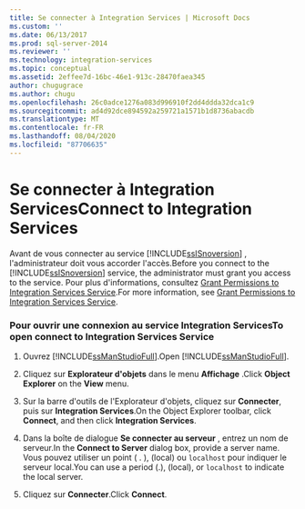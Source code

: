 ```yaml
---
title: Se connecter à Integration Services | Microsoft Docs
ms.custom: ''
ms.date: 06/13/2017
ms.prod: sql-server-2014
ms.reviewer: ''
ms.technology: integration-services
ms.topic: conceptual
ms.assetid: 2effee7d-16bc-46e1-913c-28470faea345
author: chugugrace
ms.author: chugu
ms.openlocfilehash: 26c0adce1276a083d996910f2dd4ddda32dca1c9
ms.sourcegitcommit: ad4d92dce894592a259721a1571b1d8736abacdb
ms.translationtype: MT
ms.contentlocale: fr-FR
ms.lasthandoff: 08/04/2020
ms.locfileid: "87706635"
---
```

# <a name="connect-to-integration-services"></a><span data-ttu-id="39ace-102">Se connecter à Integration Services</span><span class="sxs-lookup"><span data-stu-id="39ace-102">Connect to Integration Services</span></span>
  <span data-ttu-id="39ace-103">Avant de vous connecter au service [!INCLUDE[ssISnoversion](../includes/ssisnoversion-md.md)] , l'administrateur doit vous accorder l'accès.</span><span class="sxs-lookup"><span data-stu-id="39ace-103">Before you connect to the [!INCLUDE[ssISnoversion](../includes/ssisnoversion-md.md)] service, the administrator must grant you access to the service.</span></span> <span data-ttu-id="39ace-104">Pour plus d'informations, consultez [Grant Permissions to Integration Services Service](../../2014/integration-services/grant-permissions-to-integration-services-service.md).</span><span class="sxs-lookup"><span data-stu-id="39ace-104">For more information, see [Grant Permissions to Integration Services Service](../../2014/integration-services/grant-permissions-to-integration-services-service.md).</span></span>  
  
### <a name="to-open-connect-to-integration-services-service"></a><span data-ttu-id="39ace-105">Pour ouvrir une connexion au service Integration Services</span><span class="sxs-lookup"><span data-stu-id="39ace-105">To open connect to Integration Services Service</span></span>  
  
1.  <span data-ttu-id="39ace-106">Ouvrez [!INCLUDE[ssManStudioFull](../includes/ssmanstudiofull-md.md)].</span><span class="sxs-lookup"><span data-stu-id="39ace-106">Open [!INCLUDE[ssManStudioFull](../includes/ssmanstudiofull-md.md)].</span></span>  
  
2.  <span data-ttu-id="39ace-107">Cliquez sur **Explorateur d'objets** dans le menu **Affichage** .</span><span class="sxs-lookup"><span data-stu-id="39ace-107">Click **Object Explorer** on the **View** menu.</span></span>  
  
3.  <span data-ttu-id="39ace-108">Sur la barre d'outils de l'Explorateur d'objets, cliquez sur **Connecter**, puis sur **Integration Services**.</span><span class="sxs-lookup"><span data-stu-id="39ace-108">On the Object Explorer toolbar, click **Connect**, and then click **Integration Services**.</span></span>  
  
4.  <span data-ttu-id="39ace-109">Dans la boîte de dialogue **Se connecter au serveur** , entrez un nom de serveur.</span><span class="sxs-lookup"><span data-stu-id="39ace-109">In the **Connect to Server** dialog box, provide a server name.</span></span> <span data-ttu-id="39ace-110">Vous pouvez utiliser un point ( . ), (local) ou `localhost` pour indiquer le serveur local.</span><span class="sxs-lookup"><span data-stu-id="39ace-110">You can use a period (.), (local), or `localhost` to indicate the local server.</span></span>  
  
5.  <span data-ttu-id="39ace-111">Cliquez sur **Connecter**.</span><span class="sxs-lookup"><span data-stu-id="39ace-111">Click **Connect**.</span></span>  
  
  

